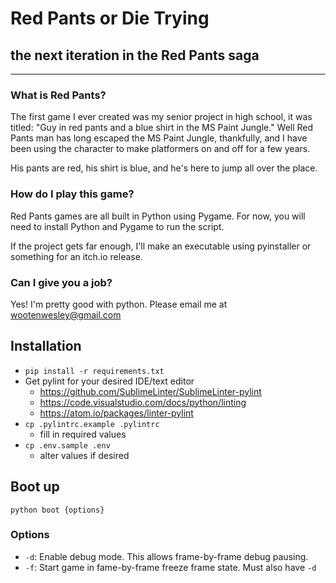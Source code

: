 # Red Pants or Die Trying

## the next iteration in the Red Pants saga

----------------

### What is Red Pants?

The first game I ever created was my senior project in high school, it was titled:
"Guy in red pants and a blue shirt in the MS Paint Jungle."
Well Red Pants man has long escaped the MS Paint Jungle, thankfully, and I have been using the character to make platformers on and off for a few years.

His pants are red, his shirt is blue, and he's here to jump all over the place.

### How do I play this game?

Red Pants games are all built in Python using Pygame. For now, you will need to install Python and Pygame to run the script.

If the project gets far enough, I'll make an executable using pyinstaller or something for an itch.io release.

### Can I give you a job?

Yes! I'm pretty good with python. Please email me at wootenwesley@gmail.com

## Installation
- `pip install -r requirements.txt`
- Get pylint for your desired IDE/text editor
	- https://github.com/SublimeLinter/SublimeLinter-pylint
	- https://code.visualstudio.com/docs/python/linting
	- https://atom.io/packages/linter-pylint
- `cp .pylintrc.example .pylintrc`
	- fill in required values
- `cp .env.sample .env`
	- alter values if desired

## Boot up
`python boot {options}`

### Options
- `-d`: Enable debug mode. This allows frame-by-frame debug pausing.
- `-f`: Start game in fame-by-frame freeze frame state. Must also have `-d`